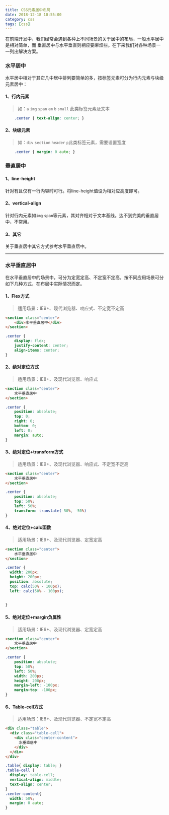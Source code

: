 ```yaml
---
title: CSS元素居中布局
date: 2018-12-18 10:55:00
category: css
tags: [css]
---
```


在前端开发中，我们经常会遇到各种上不同场景的关于居中的布局，一般水平居中是相对简单，而 垂直居中与水平垂直则相应要麻烦些。在下来我们对各种场景一一列出解决方案。
### 水平居中
水平居中相对于其它几中居中排列要简单的多，按标签元素可分为行内元素与块级元素居中：

#### 1、行内元素
> 如：`a` `img` `span` `em` `b` `small` 此类标签元素及文本

```css
    .center { text-align: center; }
```
#### 2、块级元素
> 如：`div` `section` `header` `p`此类标签元素，需要设置宽度

```css
    .center { margin: 0 auto; }
```

### 垂直居中

#### 1、line-height
针对有且仅有一行内容时可行。将line-height值设为相对应高度即可。

#### 2、vertical-align
针对行内元素如`img` `span`等元素，其对齐相对于文本基线。达不到完美的垂直居中，不常用。

#### 3、其它
关于垂直居中其它方式参考水平垂直居中。

---


### 水平垂直居中
在水平垂直居中的场景中，可分为定宽定高、不定宽不定高，按不同应用场景可分如下几种方式，在布局中实际情况而定。

#### 1、Flex方式
> 适用场景：IE9+、现代浏览器、响应式、不定宽不定高

```html
<section class="center">
    <div>水平垂直居中</div>
</section>
```

```css
.center {
    display: flex;
    justify-content: center;
    align-items: center;
}
```

#### 2、绝对定位方式
> 适用场景：IE8+、及现代浏览器、响应式

```html
<section class="center">
    水平垂直居中
</section>
```

```css
.center {
    position: absolute;
    top: 0;
    right: 0;
    bottom: 0;
    left: 0;
    margin: auto;
}
```

#### 3、绝对定位+transform方式
> 适用场景：IE9+、及现代浏览器、响应式、不定宽不定高

```html
<section class="center">
    水平垂直居中
</section>
```

```css
.center {
    position: absolute;
    top: 50%;
    left: 50%;
    transform: translate(-50%, -50%)
}
```

#### 4、绝对定位+calc函数
> 适用场景：IE9+、及现代浏览器、定宽定高

```html
<section class="center">
    水平垂直居中
</section>
```

```css
.center {
  width: 200px;
  height: 200px;
  position: absolute;
  top: calc(50% - 100px);
  left: calc(50% - 100px);
  
   
}
```

#### 5、绝对定位+margin负属性
> 适用场景：IE6+、及现代浏览器、定宽定高

```html
<section class="center">
    水平垂直居中
</section>
```

```css
.center {
    position: absolute;
    top: 50%;
    left: 50%;
    width: 200px;
    height: 200px;
    margin-left: -100px;
    margin-top: -100px;
}
```
#### 6、Table-cell方式
> 适用场景：IE8+、及现代浏览器、不定宽不定高

```html
<div class="table">
  <div class="table-cell">
    <div class="center-content">
      水垂直居中
    </div>
  </div>
</div>
```

```css
.table{ display: table; }
.table-cell {
  display: table-cell;
  vertical-align: middle;
  text-align: center;
}
.center-content{
  width: 50%;
  margin: 0 auto;
}
```
